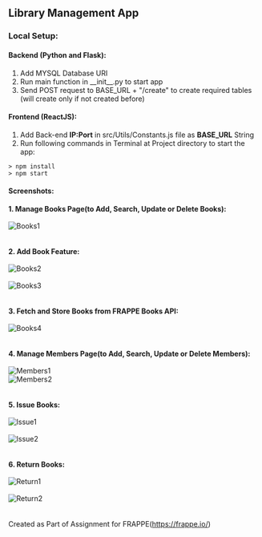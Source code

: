 ## Library Management App

### Local Setup:
#### Backend (Python and Flask):
  1. Add MYSQL Database URI
  2. Run main function in \_\_init__.py to start app
  3. Send POST request to BASE_URL + "/create" to create required tables (will create only if not created before)
#### Frontend (ReactJS):
  1. Add Back-end **IP:Port** in src/Utils/Constants.js file as **BASE_URL** String
  2. Run following commands in Terminal at Project directory to start the app:
~~~
> npm install
> npm start
~~~~

#### Screenshots:

  **1. Manage Books Page(to Add, Search, Update or Delete Books):** 
  \
  \
    ![Books1](https://github.com/combinator-cs/LibraryManageApp/assets/47257439/5a17a963-556b-47ce-bf2f-13fa0543001f)
  \
  \
  \
  **2. Add Book Feature:**
  \
  \
    ![Books2](https://github.com/combinator-cs/LibraryManageApp/assets/47257439/46916711-056a-4387-b1be-82352528d5fc)
    \
    \
    ![Books3](https://github.com/combinator-cs/LibraryManageApp/assets/47257439/19a80ed4-addd-4568-a9f3-3bfaeddfd147)
  \
  \
  \
  **3. Fetch and Store Books from FRAPPE Books API:**
  \
  \
  ![Books4](https://github.com/combinator-cs/LibraryManageApp/assets/47257439/9f9ea219-da70-4ff9-9e00-78f777a23ebd)
  \
  \
  \
  **4. Manage Members Page(to Add, Search, Update or Delete Members):**
  \
  \
    ![Members1](https://github.com/combinator-cs/LibraryManageApp/assets/47257439/2f907e89-daf8-49de-909b-dcfcb05bc269)
    \
    ![Members2](https://github.com/combinator-cs/LibraryManageApp/assets/47257439/e7998c6b-10e2-46bb-a8e4-34be200dd1c5)
  \
  \
  \
  **5. Issue Books:**
  \
  \
    ![Issue1](https://github.com/combinator-cs/LibraryManageApp/assets/47257439/0f403280-b62c-4450-9911-72f95db12174)
    \
    \
    ![Issue2](https://github.com/combinator-cs/LibraryManageApp/assets/47257439/9b296176-3fbf-451c-a6b6-22eb48c0f01a)
  \
  \
  \
  **6. Return Books:**
  \
  \
  ![Return1](https://github.com/combinator-cs/LibraryManageApp/assets/47257439/f549f734-2ed2-4a0b-86e8-2c2a9d2dec82)
  \
  \
  ![Return2](https://github.com/combinator-cs/LibraryManageApp/assets/47257439/21a0bf8b-698f-4834-bba7-fe4f6779b65a)
\
\
\
Created as Part of Assignment for FRAPPE(https://frappe.io/)
